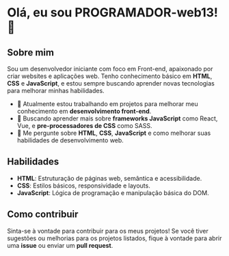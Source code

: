 # Olá, eu sou PROGRAMADOR-web13! 👋

## Sobre mim
Sou um desenvolvedor iniciante com foco em Front-end, apaixonado por criar websites e aplicações web. Tenho conhecimento básico em **HTML**, **CSS** e **JavaScript**, e estou sempre buscando aprender novas tecnologias para melhorar minhas habilidades.

- 🔭 Atualmente estou trabalhando em projetos para melhorar meu conhecimento em **desenvolvimento front-end**.
- 🌱 Buscando aprender mais sobre **frameworks JavaScript** como React, Vue, e **pre-processadores de CSS** como SASS.
- 💬 Me pergunte sobre **HTML**, **CSS**, **JavaScript** e como melhorar suas habilidades de desenvolvimento web.

## Habilidades

- **HTML**: Estruturação de páginas web, semântica e acessibilidade.
- **CSS**: Estilos básicos, responsividade e layouts.
- **JavaScript**: Lógica de programação e manipulação básica do DOM.

## Como contribuir
Sinta-se à vontade para contribuir para os meus projetos! Se você tiver sugestões ou melhorias para os projetos listados, fique à vontade para abrir uma **issue** ou enviar um **pull request**.


